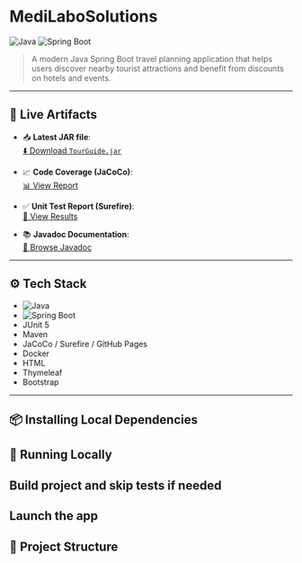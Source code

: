 # MediLaboSolutions

![Java](https://img.shields.io/badge/Java-21-orange)
![Spring Boot](https://img.shields.io/badge/Spring%20Boot-3.x-green)

> A modern Java Spring Boot travel planning application that helps users discover nearby tourist attractions and benefit from discounts on hotels and events.

---

## 🚀 Live Artifacts

- 📥 **Latest JAR file**:  
  [⬇️ Download `TourGuide.jar`](https://github.com/GuillBuj/P8-TourGuide/releases/latest/download/TourGuide-1.0-SNAPSHOT.jar)

- 📈 **Code Coverage (JaCoCo)**:  
  [📊 View Report](https://GuillBuj.github.io/P8-TourGuide/jacoco/index.html)

- ✅ **Unit Test Report (Surefire)**:  
  [🧪 View Results](https://GuillBuj.github.io/P8-TourGuide/surefire/surefire.html)

- 📚 **Javadoc Documentation**:  
  [📘 Browse Javadoc](https://GuillBuj.github.io/P8-TourGuide/javadoc/index.html)

---

## ⚙️ Tech Stack

- ![Java](https://img.shields.io/badge/Java-21-orange)
- ![Spring Boot](https://img.shields.io/badge/Spring%20Boot-3.x-green)
- JUnit 5
- Maven
- JaCoCo / Surefire / GitHub Pages
- Docker
- HTML
- Thymeleaf
- Bootstrap

---


## 📦 Installing Local Dependencies



## 🧪 Running Locally

## Build project and skip tests if needed

## Launch the app


## 📁 Project Structure
